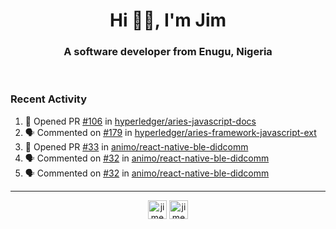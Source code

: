<h1 align="center">Hi 👋🏾, I'm Jim</h1>
<h3 align="center">A software developer from Enugu, Nigeria</h3>
<br/>
<!-- https://github.com/rahuldkjain/github-profile-readme-generator --!>

<!--  <p align="left"><img src="https://github-readme-stats.vercel.app/api?username=rapaktech&show_icons=true&count_private=true&" alt="rapaktech" /></p> --!>

<!--
Github language stats
<p align="left"><img src="https://github-readme-stats.vercel.app/api/top-langs/?username=rapaktech&layout=compact" alt="rapaktech" /><p>
-->

<!-- Codestats language stats -->
<!-- <p align="left"><img src="https://codestats-readme.vercel.app/api/top-langs/?username=rapaktech&layout=compact&language_count=12" alt="rapaktech" /><p>    --!>
  
<h3>Recent Activity</h3>

<!--START_SECTION:activity-->
1. 💪 Opened PR [#106](https://github.com/hyperledger/aries-javascript-docs/pull/106) in [hyperledger/aries-javascript-docs](https://github.com/hyperledger/aries-javascript-docs)
2. 🗣 Commented on [#179](https://github.com/hyperledger/aries-framework-javascript-ext/issues/179) in [hyperledger/aries-framework-javascript-ext](https://github.com/hyperledger/aries-framework-javascript-ext)
3. 💪 Opened PR [#33](https://github.com/animo/react-native-ble-didcomm/pull/33) in [animo/react-native-ble-didcomm](https://github.com/animo/react-native-ble-didcomm)
4. 🗣 Commented on [#32](https://github.com/animo/react-native-ble-didcomm/issues/32) in [animo/react-native-ble-didcomm](https://github.com/animo/react-native-ble-didcomm)
5. 🗣 Commented on [#32](https://github.com/animo/react-native-ble-didcomm/issues/32) in [animo/react-native-ble-didcomm](https://github.com/animo/react-native-ble-didcomm)
<!--END_SECTION:activity-->

---

<p align="center">
<a href="https://twitter.com/jimezesinachi" target="blank"><img align="center" src="https://cdn.jsdelivr.net/npm/simple-icons@3.0.1/icons/twitter.svg" alt="jimezesinachi" height="30" width="30" /></a>
<a href="https://linkedin.com/in/jimezesinachi" target="blank"><img align="center" src="https://cdn.jsdelivr.net/npm/simple-icons@3.0.1/icons/linkedin.svg" alt="jimezesinachi" height="30" width="30" /></a>
</p>
